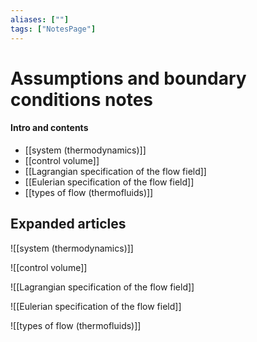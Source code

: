 ```yaml
---
aliases: [""]
tags: ["NotesPage"]
---
```


# Assumptions and boundary conditions notes

#### Intro and contents
- [[system (thermodynamics)]]
- [[control volume]]
- [[Lagrangian specification of the flow field]]
- [[Eulerian specification of the flow field]]
- [[types of flow (thermofluids)]]


## Expanded articles
![[system (thermodynamics)]]

![[control volume]]

![[Lagrangian specification of the flow field]]

![[Eulerian specification of the flow field]]

![[types of flow (thermofluids)]]

